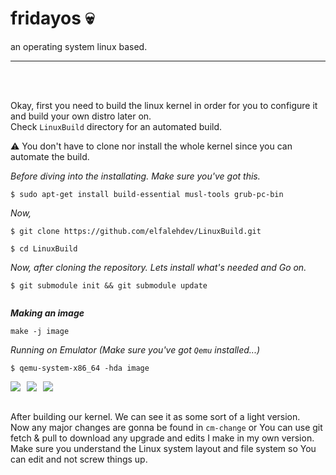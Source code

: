 # fridayos :skull: 
an operating system linux based. 

<hr />
<br />
<br />

Okay, first you need to build the linux kernel in order for you to configure it and build your own distro later on. <br />
Check ```LinuxBuild``` directory for an automated build. 


:warning: You don't have to clone nor install the whole kernel since you can automate the build. <br />

<i> Before diving into the installating. Make sure you've got this. </i><br />
```
$ sudo apt-get install build-essential musl-tools grub-pc-bin
```
<i> Now, </i> 
```
$ git clone https://github.com/elfalehdev/LinuxBuild.git 

$ cd LinuxBuild 
```
<i>Now, after cloning the repository. Lets install what's needed and Go on. </i>

```
$ git submodule init && git submodule update 
 
```
<i> <b> Making an image </b> </i> 
```
make -j image 
```

<i> Running on Emulator (Make sure you've got `Qemu` installed...) </i>
```
$ qemu-system-x86_64 -hda image 
``` 

<img src="fridayosSC1.png" style="float: left; margin-right: 10px;" />
<img src="fridayosSC2.png" style="float: left; margin-right: 10px;" />
<img src="fridayosSC3.png" style="float: left; margin-right: 10px;" />

<br/>
<br /> 

After building our kernel. We can see it as some sort of a light version. <br />
Now any major changes are gonna be found in `cm-change` or You can use git fetch & pull to download any upgrade and edits I make in my own version. <br />
Make sure you understand the Linux system layout and file system so You can edit and not screw things up. <br />






